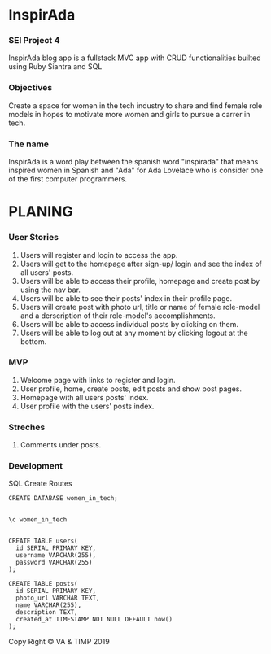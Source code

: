 # InspirAda

### SEI Project 4
 
 InspirAda blog app is a fullstack MVC app with CRUD functionalities builted using Ruby  Siantra and SQL 



### Objectives 

Create a space for women in the tech industry to share and find female role models in hopes to motivate more women and girls to pursue a carrer in tech. 

### The name

InspirAda is a word play between the spanish word "inspirada" that means inspired women in Spanish and "Ada" for Ada Lovelace who is consider one of the first computer programmers. 

# PLANING

### User Stories
1. Users will register and login to access the app.
2. Users will get to the homepage after sign-up/ login and see the index of all users' posts.
4. Users will be able to access their profile, homepage and create post by using the nav bar.
5. Users will be able to see their posts' index in their profile page.
6. Users will create post with photo url, title or name of female role-model and a derscription of their role-model's accomplishments.
7. Users will be able to access individual posts by clicking on them. 
8. Users will be able to log out at any moment by clicking logout at the bottom. 


### MVP

1. Welcome page with links to register and login.
2. User profile, home, create posts, edit posts and show post pages. 
3. Homepage with all users posts' index.
4. User profile with the users' posts index. 


### Streches

1. Comments under posts.


### Development

SQL Create Routes

```
CREATE DATABASE women_in_tech;


\c women_in_tech


CREATE TABLE users(
  id SERIAL PRIMARY KEY, 
  username VARCHAR(255),
  password VARCHAR(255)
);

CREATE TABLE posts(
  id SERIAL PRIMARY KEY, 
  photo_url VARCHAR TEXT,
  name VARCHAR(255),
  description TEXT,
  created_at TIMESTAMP NOT NULL DEFAULT now()
);

```


Copy Right © VA & TIMP 2019











